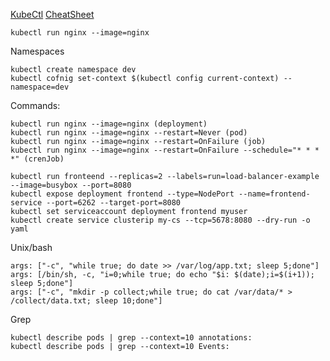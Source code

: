 
[KubeCtl](https://kubernetes.io/docs/reference/generated/kubectl/kubectl-commands#run)
[CheatSheet](https://kubernetes.io/docs/reference/kubectl/cheatsheet/)

```
kubectl run nginx --image=nginx
```

Namespaces
```
kubectl create namespace dev
kubectl cofnig set-context $(kubectl config current-context) --namespace=dev
```


Commands:
```
kubectl run nginx --image=nginx (deployment)
kubectl run nginx --image=nginx --restart=Never (pod)
kubectl run nginx --image=nginx --restart=OnFailure (job)
kubectl run nginx --image=nginx --restart=OnFailure --schedule="* * * *" (crenJob)

kubectl run fronteend --replicas=2 --labels=run=load-balancer-example --image=busybox --port=8080
kubectl expose deployment frontend --type=NodePort --name=frontend-service --port=6262 --target-port=8080
kubectl set serviceaccount deployment frontend myuser
kubectl create service clusterip my-cs --tcp=5678:8080 --dry-run -o yaml
```

Unix/bash
```
args: ["-c", "while true; do date >> /var/log/app.txt; sleep 5;done"]
args: [/bin/sh, -c, "i=0;while true; do echo "$i: $(date);i=$(i+1)); sleep 5;done"]
args: ["-c", "mkdir -p collect;while true; do cat /var/data/* > /collect/data.txt; sleep 10;done"]
```

Grep
```
kubectl describe pods | grep --context=10 annotations:
kubectl describe pods | grep --context=10 Events:
```